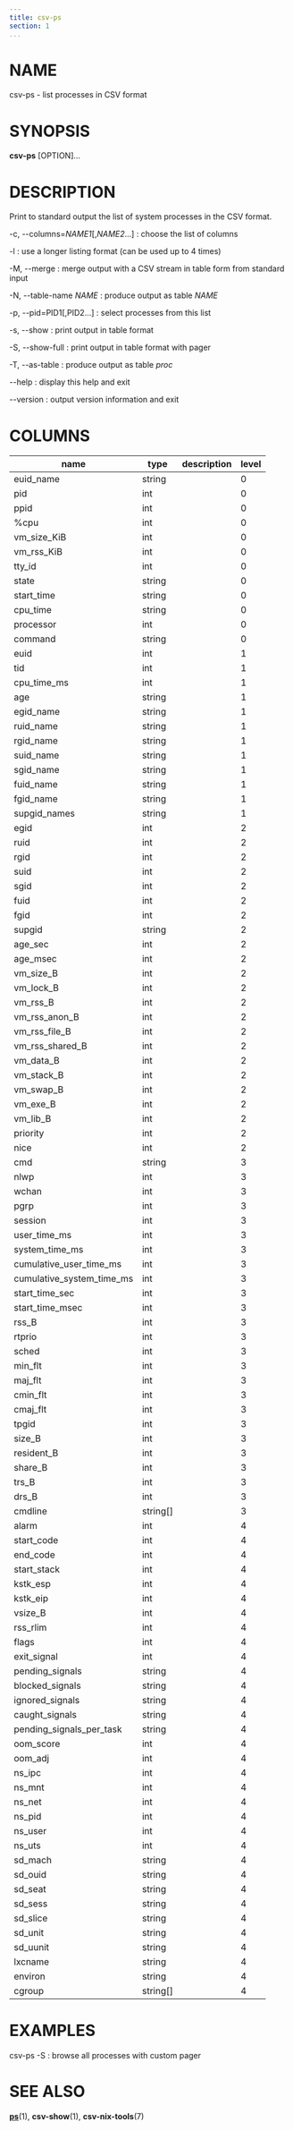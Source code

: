 ```yaml
---
title: csv-ps
section: 1
...
```


# NAME #

csv-ps - list processes in CSV format

# SYNOPSIS #

**csv-ps** [OPTION]...

# DESCRIPTION #

Print to standard output the list of system processes in the CSV format.

-c, --columns=*NAME1*[,*NAME2*...]
:   choose the list of columns

-l
:   use a longer listing format (can be used up to 4 times)

-M, --merge
:   merge output with a CSV stream in table form from standard input

-N, --table-name *NAME*
:   produce output as table *NAME*

-p, --pid=PID1[,PID2...]
:   select processes from this list

-s, --show
:   print output in table format

-S, --show-full
:   print output in table format with pager

-T, --as-table
:   produce output as table *proc*

--help
:   display this help and exit

--version
:   output version information and exit

# COLUMNS #

| name                      | type     | description                     | level |
|---------------------------|----------|---------------------------------|-------|
| euid_name                 | string   |                                 | 0     |
| pid                       | int      |                                 | 0     |
| ppid                      | int      |                                 | 0     |
| %cpu                      | int      |                                 | 0     |
| vm_size_KiB               | int      |                                 | 0     |
| vm_rss_KiB                | int      |                                 | 0     |
| tty_id                    | int      |                                 | 0     |
| state                     | string   |                                 | 0     |
| start_time                | string   |                                 | 0     |
| cpu_time                  | string   |                                 | 0     |
| processor                 | int      |                                 | 0     |
| command                   | string   |                                 | 0     |
| euid                      | int      |                                 | 1     |
| tid                       | int      |                                 | 1     |
| cpu_time_ms               | int      |                                 | 1     |
| age                       | string   |                                 | 1     |
| egid_name                 | string   |                                 | 1     |
| ruid_name                 | string   |                                 | 1     |
| rgid_name                 | string   |                                 | 1     |
| suid_name                 | string   |                                 | 1     |
| sgid_name                 | string   |                                 | 1     |
| fuid_name                 | string   |                                 | 1     |
| fgid_name                 | string   |                                 | 1     |
| supgid_names              | string   |                                 | 1     |
| egid                      | int      |                                 | 2     |
| ruid                      | int      |                                 | 2     |
| rgid                      | int      |                                 | 2     |
| suid                      | int      |                                 | 2     |
| sgid                      | int      |                                 | 2     |
| fuid                      | int      |                                 | 2     |
| fgid                      | int      |                                 | 2     |
| supgid                    | string   |                                 | 2     |
| age_sec                   | int      |                                 | 2     |
| age_msec                  | int      |                                 | 2     |
| vm_size_B                 | int      |                                 | 2     |
| vm_lock_B                 | int      |                                 | 2     |
| vm_rss_B                  | int      |                                 | 2     |
| vm_rss_anon_B             | int      |                                 | 2     |
| vm_rss_file_B             | int      |                                 | 2     |
| vm_rss_shared_B           | int      |                                 | 2     |
| vm_data_B                 | int      |                                 | 2     |
| vm_stack_B                | int      |                                 | 2     |
| vm_swap_B                 | int      |                                 | 2     |
| vm_exe_B                  | int      |                                 | 2     |
| vm_lib_B                  | int      |                                 | 2     |
| priority                  | int      |                                 | 2     |
| nice                      | int      |                                 | 2     |
| cmd                       | string   |                                 | 3     |
| nlwp                      | int      |                                 | 3     |
| wchan                     | int      |                                 | 3     |
| pgrp                      | int      |                                 | 3     |
| session                   | int      |                                 | 3     |
| user_time_ms              | int      |                                 | 3     |
| system_time_ms            | int      |                                 | 3     |
| cumulative_user_time_ms   | int      |                                 | 3     |
| cumulative_system_time_ms | int      |                                 | 3     |
| start_time_sec            | int      |                                 | 3     |
| start_time_msec           | int      |                                 | 3     |
| rss_B                     | int      |                                 | 3     |
| rtprio                    | int      |                                 | 3     |
| sched                     | int      |                                 | 3     |
| min_flt                   | int      |                                 | 3     |
| maj_flt                   | int      |                                 | 3     |
| cmin_flt                  | int      |                                 | 3     |
| cmaj_flt                  | int      |                                 | 3     |
| tpgid                     | int      |                                 | 3     |
| size_B                    | int      |                                 | 3     |
| resident_B                | int      |                                 | 3     |
| share_B                   | int      |                                 | 3     |
| trs_B                     | int      |                                 | 3     |
| drs_B                     | int      |                                 | 3     |
| cmdline                   | string[] |                                 | 3     |
| alarm                     | int      |                                 | 4     |
| start_code                | int      |                                 | 4     |
| end_code                  | int      |                                 | 4     |
| start_stack               | int      |                                 | 4     |
| kstk_esp                  | int      |                                 | 4     |
| kstk_eip                  | int      |                                 | 4     |
| vsize_B                   | int      |                                 | 4     |
| rss_rlim                  | int      |                                 | 4     |
| flags                     | int      |                                 | 4     |
| exit_signal               | int      |                                 | 4     |
| pending_signals           | string   |                                 | 4     |
| blocked_signals           | string   |                                 | 4     |
| ignored_signals           | string   |                                 | 4     |
| caught_signals            | string   |                                 | 4     |
| pending_signals_per_task  | string   |                                 | 4     |
| oom_score                 | int      |                                 | 4     |
| oom_adj                   | int      |                                 | 4     |
| ns_ipc                    | int      |                                 | 4     |
| ns_mnt                    | int      |                                 | 4     |
| ns_net                    | int      |                                 | 4     |
| ns_pid                    | int      |                                 | 4     |
| ns_user                   | int      |                                 | 4     |
| ns_uts                    | int      |                                 | 4     |
| sd_mach                   | string   |                                 | 4     |
| sd_ouid                   | string   |                                 | 4     |
| sd_seat                   | string   |                                 | 4     |
| sd_sess                   | string   |                                 | 4     |
| sd_slice                  | string   |                                 | 4     |
| sd_unit                   | string   |                                 | 4     |
| sd_uunit                  | string   |                                 | 4     |
| lxcname                   | string   |                                 | 4     |
| environ                   | string   |                                 | 4     |
| cgroup                    | string[] |                                 | 4     |

# EXAMPLES #

csv-ps -S
:   browse all processes with custom pager

# SEE ALSO #

**[ps](http://man7.org/linux/man-pages/man1/ps.1.html)**(1),
**csv-show**(1), **csv-nix-tools**(7)
